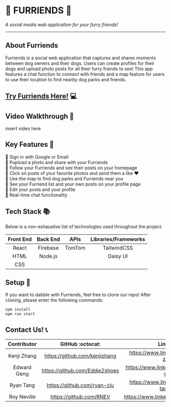 # :dog: FURRIENDS :dog:
<em>A social media web application for your furry friends!</em>

---
## About Furriends
Furriends is a social web application that captures and shares moments between dog owners and their dogs. Users can create profiles for their dogs and upload photo posts for all their furry friends to see! This app features a chat function to connect with friends and a map feature for users to use their location to find nearby dog parks and friends.

## [Try Furriends Here!](https://furriends-32ebf.web.app) :computer:

## Video Walkthrough :movie_camera:
insert video here

## Key Features :key:
:balloon: Sign in with Google or Email<br/>
:balloon: Pupload a photo and share with your Furriends<br/>
:balloon: Follow your Furriends and see their posts on your homepage<br/>
:balloon: Click on posts of your favorite photos and send them a like :heart:<br/>
:balloon: Use the map to find dog parks and Furriends near you<br/>
:balloon: See your Furriend list and your own posts on your profile page<br/>
:balloon: Edit your posts and your profile<br/>
:balloon: Real-time chat functionality<br/>


## Tech Stack :books:
Below is a non-exhaustive list of technologies used throughout the project.

Front End | Back End | APIs    | Libraries/Frameworks
:-------: | :------: | :-----: | :------------------: 
React     | Firebase | TomTom  | TailwindCSS
HTML      | Node.js  |         | Daisy UI
CSS       |          |         | 

## Setup :rocket:
If you want to dabble with Furriends, feel free to clone our repo! After cloning, please enter the following commands:
```
npm install
npm run start
```

## Contact Us! :telephone_receiver:

Contributor | GitHub :octocat: | LinkedIn :link: | Email :email:
:---: | :---: | :---: | :---: 
Kenji Zhang | https://github.com/kenjizhang | https://www.linkedin.com/in/kenji-zhang/ | kenjizhang.1@gmail.com
Edward Geng | https://github.com/Eddie2shoes | https://www.linkedin.com/in/edward-geng/ | egeng01@gmail.com
Ryan Tang | https://github.com/ryan-clu | https://www.linkedin.com/in/ryan-tang-clu/ | ryan.tang.clu@gmail.com
Roy Neville | https://github.com/RNEV | https://www.linkedin.com/in/royneville/ | RoyNeville20@gmail.com
